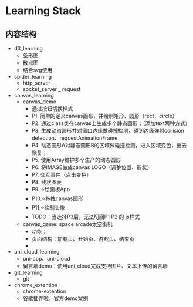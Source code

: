 # Learning Stack

## 内容结构
- d3_learning
    - 条形图
    - 散点图
    - 结合svg使用
- spider_learning
    - http_server
    - socket_server
    _ request
- canvas_learning
    - canvas_demo
      - 通过按钮切换样式
      - P1. 简单的定义canvas画布，并绘制矩形、圆形（rect、circle）
      - P2. 通过class类在canvas上生成多个静态圆形；（添加text两种方式）
      - P3. 生成动态圆形并对窗口边缘做碰撞检测，碰到边缘弹射collision detection、requestAnimationFrame
      - P4. 动态圆形A对静态圆形B的区域做碰撞检测，进入区域变色，出去恢复；
      - P5. 使用Array维护多个生产的动态圆形
      - P6. 将IMAGE做成canvas LOGO（调整位置、形状） 
      - P7. 交互事件（点击变色）
      - P8. 线状图表
      - P9. ⭐️绘画板App
      - P10.⭐️拖拽canvas图形
      - P11.⭐️绘制头像
      - TODO：当选择P3后，无法切回P1 P2 的 js样式
    - canvas_game: space arcade太空街机
      - 功能：
      - 页面结构：加载页、开始页、游戏页、结束页
      - 
- uni_cloud_learning
    - uni-app、uni-cloud
    - 留言墙demo：使用uni_cloud完成支持图片、文本上传的留言墙
- git_learning
    - git
- chrome_extention
    - chrome-extention
    - 谷歌插件啦，官方demo案例


